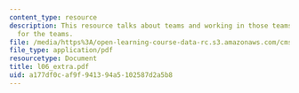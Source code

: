 ```yaml
---
content_type: resource
description: This resource talks about teams and working in those teams, key roles
  for the teams.
file: /media/https%3A/open-learning-course-data-rc.s3.amazonaws.com/cms-610-media-industries-and-systems-spring-2006/a177df0caf9f941394a5102587d2a5b8_l06_extra.pdf
file_type: application/pdf
resourcetype: Document
title: l06_extra.pdf
uid: a177df0c-af9f-9413-94a5-102587d2a5b8
---
```

